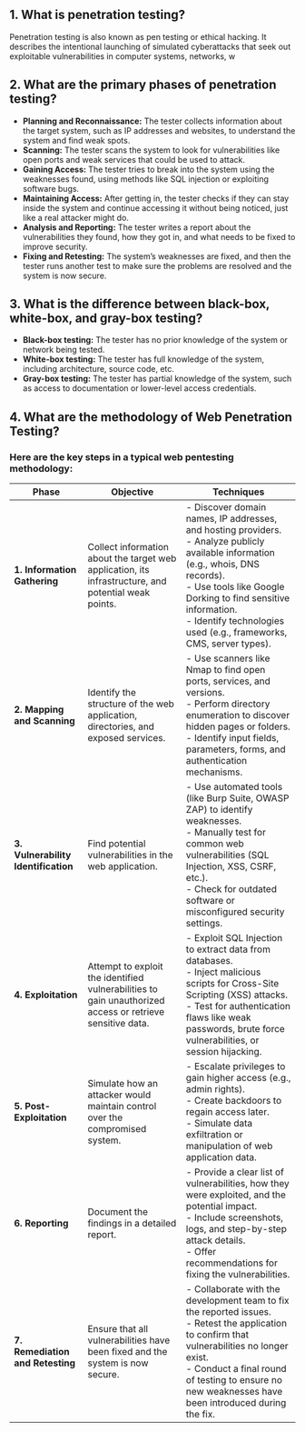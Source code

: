 ## **1. What is penetration testing?**  
  Penetration testing is also known as pen testing or ethical hacking. It describes the intentional launching of simulated cyberattacks that seek out exploitable vulnerabilities in computer systems, networks, w


## **2. What are the primary phases of penetration testing?**     
  - **Planning and Reconnaissance:** The tester collects information about the target system, such as IP addresses and websites, to understand the system and find weak spots.
 - **Scanning:** The tester scans the system to look for vulnerabilities like open ports and weak services that could be used to attack.
- **Gaining Access:** The tester tries to break into the system using the weaknesses found, using methods like SQL injection or exploiting software bugs.
- **Maintaining Access:** After getting in, the tester checks if they can stay inside the system and continue accessing it without being noticed, just like a real attacker might do.
- **Analysis and Reporting:** The tester writes a report about the vulnerabilities they found, how they got in, and what needs to be fixed to improve security.
- **Fixing and Retesting:** The system’s weaknesses are fixed, and then the tester runs another test to make sure the problems are resolved and the system is now secure.

## **3. What is the difference between black-box, white-box, and gray-box testing?**

- **Black-box testing:** The tester has no prior knowledge of the system or network being tested.  
- **White-box testing:** The tester has full knowledge of the system, including architecture, source code, etc.
- **Gray-box testing:** The tester has partial knowledge of the system, such as access to documentation or lower-level access credentials.

## **4. What are the methodology of Web Penetration Testing?**  

  ### Here are the key steps in a typical web pentesting methodology:

| Phase                              | Objective                                                                                       | Techniques                                                                                             |
|------------------------------------|-------------------------------------------------------------------------------------------------|--------------------------------------------------------------------------------------------------------|
| **1. Information Gathering**       | Collect information about the target web application, its infrastructure, and potential weak points. | - Discover domain names, IP addresses, and hosting providers.                                         <br> - Analyze publicly available information (e.g., whois, DNS records).                           <br> - Use tools like Google Dorking to find sensitive information.                                   <br> - Identify technologies used (e.g., frameworks, CMS, server types).                              |
| **2. Mapping and Scanning**       | Identify the structure of the web application, directories, and exposed services.               | - Use scanners like Nmap to find open ports, services, and versions.                                   <br> - Perform directory enumeration to discover hidden pages or folders.                             <br> - Identify input fields, parameters, forms, and authentication mechanisms.                         |
| **3. Vulnerability Identification**| Find potential vulnerabilities in the web application.                                          | - Use automated tools (like Burp Suite, OWASP ZAP) to identify weaknesses.                             <br> - Manually test for common web vulnerabilities (SQL Injection, XSS, CSRF, etc.).                <br> - Check for outdated software or misconfigured security settings.                                 |
| **4. Exploitation**                | Attempt to exploit the identified vulnerabilities to gain unauthorized access or retrieve sensitive data. | - Exploit SQL Injection to extract data from databases.                                               <br> - Inject malicious scripts for Cross-Site Scripting (XSS) attacks.                               <br> - Test for authentication flaws like weak passwords, brute force vulnerabilities, or session hijacking. |
| **5. Post-Exploitation**          | Simulate how an attacker would maintain control over the compromised system.                   | - Escalate privileges to gain higher access (e.g., admin rights).                                     <br> - Create backdoors to regain access later.                                                        <br> - Simulate data exfiltration or manipulation of web application data.                             |
| **6. Reporting**                   | Document the findings in a detailed report.                                                    | - Provide a clear list of vulnerabilities, how they were exploited, and the potential impact.         <br> - Include screenshots, logs, and step-by-step attack details.                                     <br> - Offer recommendations for fixing the vulnerabilities.                                          |
| **7. Remediation and Retesting**   | Ensure that all vulnerabilities have been fixed and the system is now secure.                   | - Collaborate with the development team to fix the reported issues.                                   <br> - Retest the application to confirm that vulnerabilities no longer exist.                         <br> - Conduct a final round of testing to ensure no new weaknesses have been introduced during the fix.  |
